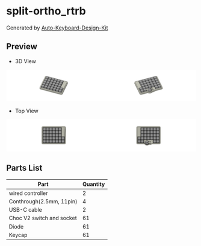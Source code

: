 # split-ortho_rtrb

Generated by [Auto-Keyboard-Design-Kit](https://auto-kdk.pages.dev/)

## Preview

- 3D View

![Case Preview](images/split-ortho_rtrb-case-preview.png)

- Top View

![Top View](images/split-ortho_rtrb-top-view.png)

## Parts List

|Part|Quantity|
|---|---|
|wired controller|2|
|Conthrough(2.5mm, 11pin)|4|
|USB-C cable|2|
|Choc V2 switch and socket|61|
|Diode|61|
|Keycap|61|

